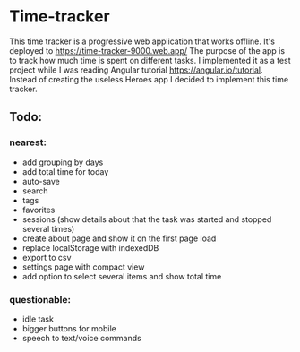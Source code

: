 # Time-tracker

This time tracker is a progressive web application that works offline. It's deployed to https://time-tracker-9000.web.app/
The purpose of the app is to track how much time is spent on different tasks.
I implemented it as a test project while I was reading Angular tutorial https://angular.io/tutorial. 
Instead of creating the useless Heroes app I decided to implement this time tracker.

## Todo:

### nearest:
- add grouping by days
- add total time for today
- auto-save
- search
- tags
- favorites
- sessions (show details about that the task was started and stopped several times)
- create about page and show it on the first page load 
- replace localStorage with indexedDB
- export to csv
- settings page with compact view
- add option to select several items and show total time

### questionable:
- idle task
- bigger buttons for mobile
- speech to text/voice commands

